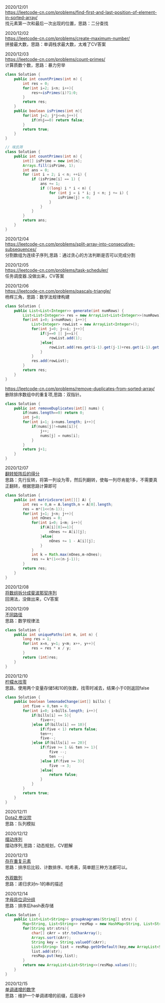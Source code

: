 2020/12/01  
https://leetcode-cn.com/problems/find-first-and-last-position-of-element-in-sorted-array/  
找元素第一次和最后一次出现的位置，思路：二分查找  

2020/12/02  
https://leetcode-cn.com/problems/create-maximum-number/  
拼接最大数，思路：单调栈求最大数，太难了CV答案  
  
2020/12/03  
https://leetcode-cn.com/problems/count-primes/  
计算质数个数，思路：暴力穷举  
```java
class Solution {
    public int countPrimes(int n) {
        int res = 0;
        for(int i=2; i<n; i++){
            res+=isPrimes(i)?1:0;
        }
        return res;
    }
    public boolean isPrimes(int n){
        for(int j=2; j*j<=n;j++){
            if(n%j==0) return false;
        }
        return true;
    }
}
```
```java 
// 埃氏筛
class Solution {
    public int countPrimes(int n) {
        int[] isPrime = new int[n];
        Arrays.fill(isPrime, 1);
        int ans = 0;
        for (int i = 2; i < n; ++i) {
            if (isPrime[i] == 1) {
                ans += 1;
                if ((long) i * i < n) {
                    for (int j = i * i; j < n; j += i) {
                        isPrime[j] = 0;
                    }
                }
            }
        }
        return ans;
    }
}
```
2020/12/04  
https://leetcode-cn.com/problems/split-array-into-consecutive-subsequences/  
分割数组为连续子序列,思路：通过贪心的方法判断是否可以完成分割  

2020/12/05  
https://leetcode-cn.com/problems/task-scheduler/  
任务调度器.没做出来，CV答案  

2020/12/06  
https://leetcode-cn.com/problems/pascals-triangle/  
杨辉三角，思路：数学法规律构建
``` java
class Solution {
    public List<List<Integer>> generate(int numRows) {
        List<List<Integer>> res = new ArrayList<List<Integer>>(numRows);
        for(int i=0; i<numRows; i++){
            List<Integer> rowList = new ArrayList<Integer>();
            for(int j=0; j<=i; j++){
                if(j==0 || j==i){
                    rowList.add(1);
                }else{
                    rowList.add(res.get(i-1).get(j-1)+res.get(i-1).get(j));
                }
            } 
            res.add(rowList);
        }
        return res;
    }
}
```
https://leetcode-cn.com/problems/remove-duplicates-from-sorted-array/  
删除排序数组中的重复项,思路：双指针。
```java
class Solution {
    public int removeDuplicates(int[] nums) {
        if(nums.length==0) return 0;
        int j=0;
        for(int i=1; i<nums.length; i++){
            if(nums[j]!=nums[i]){
                j++;
                nums[j] = nums[i];
            }
        }
        return j+1;
    }
}
```
2020/12/07  
[翻转矩阵后的得分](https://leetcode-cn.com/problems/score-after-flipping-matrix/)  
思路：先行反转，将第一列设为零，然后列翻转，使每一列尽肯能1多，不需要真正翻转，根据思路计算即可
```java
class Solution {
    public int matrixScore(int[][] A) {
        int res = 0,m = A.length,n = A[0].length;
        res = m*(1<<(n-1));
        for(int j=1; j<n; j++){
            int nOnes = 0;
            for(int i=0; i<m; i++){
                if(A[i][0]==1){
                    nOnes += A[i][j];
                }else{
                    nOnes += 1 - A[i][j];
                }
            }
            int k = Math.max(nOnes,m-nOnes);
            res += k*(1<<(n-j-1));
        }
        return res;
    }
}
```

2020/12/08  
[ 将数组拆分成斐波那契序列](https://leetcode-cn.com/problems/split-array-into-fibonacci-sequence/)  
回溯法，没做出来，CV答案  

2020/12/09  
[不同路径](https://leetcode-cn.com/problems/unique-paths/)  
思路：数学规律法
```java
class Solution {
    public int uniquePaths(int m, int n) {
        long res = 1;
        for(int x=n, y=1; y<m; x++, y++){
            res = res * x / y;
        }
        return (int)res;
    }
}
```

2020/12/10  
[柠檬水找零](https://leetcode-cn.com/problems/lemonade-change/)  
思路，使用两个变量存储5和10的张数，找零时减去，结果小于0则返回false
```java
class Solution {
    public boolean lemonadeChange(int[] bills) {
        int five = 0,ten = 0;
        for(int i=0; i<bills.length; i++){
            if(bills[i] == 5){
                five++;
            }else if(bills[i] == 10){
                if(five < 1) return false;
                ten++;
                five--;
            }else if(bills[i] == 20){
                if(five >= 1 && ten >= 1){
                    five --;
                    ten --;
                }else if(five >= 3){
                    five -= 3;
                }else{
                    return false;
                }
            }
        }
        return true;
    }
}
```
2020/12/11  
[Dota2 参议院](https://leetcode-cn.com/problems/dota2-senate/)  
思路：队列模拟

2020/12/12  
[ 摆动序列](https://leetcode-cn.com/problems/wiggle-subsequence/)  
摆动序列,思路：动态规划，CV题解

2020/12/13  
[存在重复元素](https://leetcode-cn.com/problems/contains-duplicate/)  
思路：排序后比较、计数排序、哈希表，简单题三种方法都可以。  

[外观数列](https://leetcode-cn.com/problems/count-and-say/)  
思路：递归求对n-1的串的描述

2020/12/14  
[字母异位词分组](https://leetcode-cn.com/problems/group-anagrams/)  
思路：排序后hash表存储
```java 
class Solution {
    public List<List<String>> groupAnagrams(String[] strs) {
        Map<String, List<String>> resMap = new HashMap<String, List<String>>();
        for(String str:strs){
            char[] cArr = str.toCharArray();
            Arrays.sort(cArr);
            String key = String.valueOf(cArr);
            List<String> list = resMap.getOrDefault(key,new ArrayList<String>());
            list.add(str);
            resMap.put(key,list);
        }
        return new ArrayList<List<String>>(resMap.values());
    }
}
```
2020/12/15  
[单调递增的数字](https://leetcode-cn.com/problems/monotone-increasing-digits/)  
思路：维护一个单调递增的前缀，后面补9

